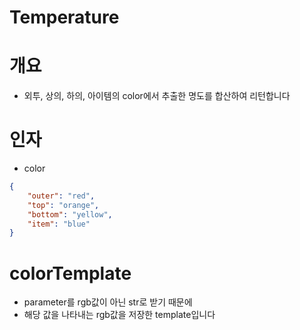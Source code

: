 # Temperature
# 개요 
- 외투, 상의, 하의, 아이템의 color에서 추출한 명도를 합산하여 리턴합니다

# 인자
- color
```json
{
    "outer": "red",
    "top": "orange",
    "bottom": "yellow",
    "item": "blue"
}
```



# colorTemplate
- parameter를 rgb값이 아닌 str로 받기 때문에
- 해당 값을 나타내는 rgb값을 저장한 template입니다